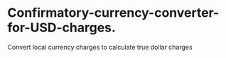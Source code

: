 # Confirmatory-currency-converter-for-USD-charges.
Convert local currency charges to calculate true dollar charges
